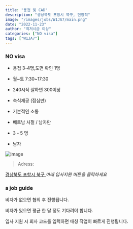 ```yaml
---
title: "용접 및 CAD"
description: "경상북도 포항시 북구, 현장직"
image: "/images/jobs/W1JA7/main.png"
date: "2022-11-23"
author: "최저시급 이상"
categories: ["NO visa"]
tags: ["W1JA7"]
---
```


<!--### need a visa-->
### NO visa

* 용접 3-4명,도면 확인 1명

* 월~토 7:30~17:30
* 240시작 잘하면 300이상

* 숙식제공 (점심만)
* 기본적인 소통
* 베트남 사절 / 남자만
* 3 - 5 명
* 남자

![image](/images/jobs/W1JA7/map.png)

> Adress:
<a target="_blank" rel="noopener noreferrer" href="https://map.naver.com/v5/search/%ED%8F%AC%ED%95%AD%EC%8B%9C%20%EB%B6%81%EA%B5%AC%20%EC%B2%AD%ED%95%98%EB%A9%B4/address/14397830.504105192,4328115.377841948,%EA%B2%BD%EC%83%81%EB%B6%81%EB%8F%84%20%ED%8F%AC%ED%95%AD%EC%8B%9C%20%EB%B6%81%EA%B5%AC%20%EC%B2%AD%ED%95%98%EB%A9%B4,adm?c=14136216.1214377,4307132.8921231,6.83,0,0,0,dh&isCorrectAnswer=true">
    경상북도 포항시 북구
</a>
<!--
한3
외5
Ch벤딩	
포항시 북구 청하면 신흥리	
30 만원	
대표	
010-3884-6548	
-->
<cite>아래 입사지원 버튼을 클릭하세요</cite>

### a job guide
비자가 없으면 협의 후 진행됩니다.

비자가 있으면 평균 한 달 정도 기다려야 합니다.

입사 지원 시 회사 코드를 입력하면 매칭 작업이 빠르게 진행됩니다.